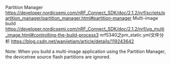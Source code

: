Partition Manager
https://developer.nordicsemi.com/nRF_Connect_SDK/doc/2.1.2/nrf/scripts/partition_manager/partition_manager.html#partition-manager
Multi-image build 
https://developer.nordicsemi.com/nRF_Connect_SDK/doc/2.1.2/nrf/ug_multi_image.html#controlling-the-build-process3
nrf5340之pm_static.yml文件分析
https://blog.csdn.net/wanjietiam/article/details/119243642

Note: When you build a multi-image application using the Partition Manager, the devicetree source flash partitions are ignored.